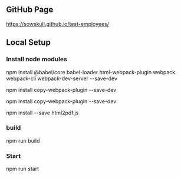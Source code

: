 ## GitHub Page 
https://sowskull.github.io/test-employees/

## Local Setup
### Install node modules

npm install @babel/core babel-loader html-webpack-plugin webpack webpack-cli webpack-dev-server --save-dev

npm install copy-webpack-plugin --save-dev 

npm install copy-webpack-plugin --save-dev 

npm install  --save html2pdf.js

### build 

npm run build 

### Start

npm run start
